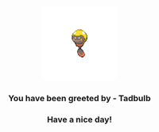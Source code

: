<p align="center">
            <img src="https://raw.githubusercontent.com/PokeAPI/sprites/master/sprites/pokemon/938.png" width="150" height="150">
          </p>
          <h3 align="center">You have been greeted by - <b>Tadbulb</b></h3>
          <h3 align="center">Have a nice day!</h3>
        